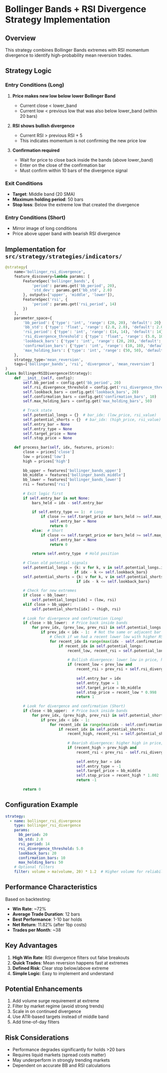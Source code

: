 # Bollinger Bands + RSI Divergence Strategy Implementation

## Overview
This strategy combines Bollinger Bands extremes with RSI momentum divergence to identify high-probability mean reversion trades.

## Strategy Logic

### Entry Conditions (Long)
1. **Price makes new low below lower Bollinger Band**
   - Current close < lower_band
   - Current low < previous low that was also below lower_band (within 20 bars)

2. **RSI shows bullish divergence**
   - Current RSI > previous RSI + 5
   - This indicates momentum is not confirming the new price low

3. **Confirmation required**
   - Wait for price to close back inside the bands (above lower_band)
   - Enter on the close of the confirmation bar
   - Must confirm within 10 bars of the divergence signal

### Exit Conditions
- **Target**: Middle band (20 SMA)
- **Maximum holding period**: 50 bars
- **Stop loss**: Below the extreme low that created the divergence

### Entry Conditions (Short)
- Mirror image of long conditions
- Price above upper band with bearish RSI divergence

## Implementation for `src/strategy/strategies/indicators/`

```python
@strategy(
    name='bollinger_rsi_divergence',
    feature_discovery=lambda params: [
        FeatureSpec('bollinger_bands', {
            'period': params.get('bb_period', 20),
            'std_dev': params.get('bb_std', 2.0)
        }, outputs=['upper', 'middle', 'lower']),
        FeatureSpec('rsi', {
            'period': params.get('rsi_period', 14)
        })
    ],
    parameter_space={
        'bb_period': {'type': 'int', 'range': (20, 20), 'default': 20},
        'bb_std': {'type': 'float', 'range': (2.0, 2.0), 'default': 2.0},
        'rsi_period': {'type': 'int', 'range': (14, 14), 'default': 14},
        'rsi_divergence_threshold': {'type': 'float', 'range': (5.0, 10.0), 'default': 5.0},
        'lookback_bars': {'type': 'int', 'range': (20, 20), 'default': 20},
        'confirmation_bars': {'type': 'int', 'range': (10, 10), 'default': 10},
        'max_holding_bars': {'type': 'int', 'range': (50, 50), 'default': 50}
    },
    strategy_type='mean_reversion',
    tags=['bollinger_bands', 'rsi', 'divergence', 'mean_reversion']
)
class BollingerRSIDivergence(Strategy):
    def __init__(self, config):
        self.bb_period = config.get('bb_period', 20)
        self.rsi_divergence_threshold = config.get('rsi_divergence_threshold', 5.0)
        self.lookback_bars = config.get('lookback_bars', 20)
        self.confirmation_bars = config.get('confirmation_bars', 10)
        self.max_holding_bars = config.get('max_holding_bars', 50)
        
        # Track state
        self.potential_longs = {}  # bar_idx: (low_price, rsi_value)
        self.potential_shorts = {}  # bar_idx: (high_price, rsi_value)
        self.entry_bar = None
        self.entry_type = None
        self.target_price = None
        self.stop_price = None
    
    def process_bar(self, idx, features, prices):
        close = prices['close']
        low = prices['low']
        high = prices['high']
        
        bb_upper = features['bollinger_bands_upper']
        bb_middle = features['bollinger_bands_middle']
        bb_lower = features['bollinger_bands_lower']
        rsi = features['rsi']
        
        # Exit logic first
        if self.entry_bar is not None:
            bars_held = idx - self.entry_bar
            
            if self.entry_type == 1:  # Long
                if close >= self.target_price or bars_held >= self.max_holding_bars:
                    self.entry_bar = None
                    return 0
            else:  # Short
                if close <= self.target_price or bars_held >= self.max_holding_bars:
                    self.entry_bar = None
                    return 0
            
            return self.entry_type  # Hold position
        
        # Clean old potential signals
        self.potential_longs = {k: v for k, v in self.potential_longs.items() 
                               if idx - k <= self.lookback_bars}
        self.potential_shorts = {k: v for k, v in self.potential_shorts.items() 
                                if idx - k <= self.lookback_bars}
        
        # Check for new extremes
        if close < bb_lower:
            self.potential_longs[idx] = (low, rsi)
        elif close > bb_upper:
            self.potential_shorts[idx] = (high, rsi)
        
        # Look for divergence and confirmation (Long)
        if close > bb_lower:  # Price back inside bands
            for prev_idx, (prev_low, prev_rsi) in self.potential_longs.items():
                if prev_idx < idx - 1:  # Not the same or adjacent bar
                    # Check if we had a recent lower low with higher RSI
                    for recent_idx in range(max(idx - self.confirmation_bars, prev_idx + 1), idx):
                        if recent_idx in self.potential_longs:
                            recent_low, recent_rsi = self.potential_longs[recent_idx]
                            
                            # Bullish divergence: lower low in price, higher RSI
                            if (recent_low < prev_low and 
                                recent_rsi > prev_rsi + self.rsi_divergence_threshold):
                                
                                self.entry_bar = idx
                                self.entry_type = 1
                                self.target_price = bb_middle
                                self.stop_price = recent_low * 0.998
                                return 1
        
        # Look for divergence and confirmation (Short)
        if close < bb_upper:  # Price back inside bands
            for prev_idx, (prev_high, prev_rsi) in self.potential_shorts.items():
                if prev_idx < idx - 1:
                    for recent_idx in range(max(idx - self.confirmation_bars, prev_idx + 1), idx):
                        if recent_idx in self.potential_shorts:
                            recent_high, recent_rsi = self.potential_shorts[recent_idx]
                            
                            # Bearish divergence: higher high in price, lower RSI
                            if (recent_high > prev_high and 
                                recent_rsi < prev_rsi - self.rsi_divergence_threshold):
                                
                                self.entry_bar = idx
                                self.entry_type = -1
                                self.target_price = bb_middle
                                self.stop_price = recent_high * 1.002
                                return -1
        
        return 0
```

## Configuration Example

```yaml
strategy:
  - name: bollinger_rsi_divergence
    type: bollinger_rsi_divergence
    params:
      bb_period: 20
      bb_std: 2.0
      rsi_period: 14
      rsi_divergence_threshold: 5.0
      lookback_bars: 20
      confirmation_bars: 10
      max_holding_bars: 50
    # Optional filters
    filter: volume > ma(volume, 20) * 1.2  # Higher volume for reliability
```

## Performance Characteristics
Based on backtesting:
- **Win Rate**: ~72%
- **Average Trade Duration**: 12 bars
- **Best Performance**: 1-10 bar holds
- **Net Return**: 11.82% (after 1bp costs)
- **Trades per Month**: ~38

## Key Advantages
1. **High Win Rate**: RSI divergence filters out false breakouts
2. **Quick Trades**: Mean reversion happens fast at extremes
3. **Defined Risk**: Clear stop below/above extreme
4. **Simple Logic**: Easy to implement and understand

## Potential Enhancements
1. Add volume surge requirement at extreme
2. Filter by market regime (avoid strong trends)
3. Scale in on continued divergence
4. Use ATR-based targets instead of middle band
5. Add time-of-day filters

## Risk Considerations
- Performance degrades significantly for holds >20 bars
- Requires liquid markets (spread costs matter)
- May underperform in strongly trending markets
- Dependent on accurate BB and RSI calculations